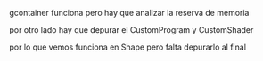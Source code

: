 gcontainer funciona pero hay que analizar la reserva de memoria

por otro lado hay que depurar el CustomProgram y CustomShader

por lo que vemos funciona en Shape pero falta depurarlo al final